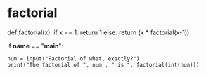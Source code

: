 # factorial
def factorial(x):
    if x == 1:
        return 1
    else:
        return (x * factorial(x-1))

if __name__ == "__main__":

    num = input("Factorial of what, exactly?")
    print("The factorial of ", num , " is ", factorial(int(num)))

